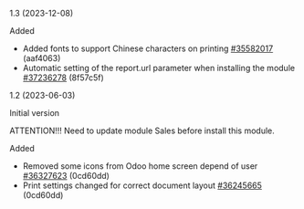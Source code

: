 1.3 (2023-12-08)

Added
- Added fonts to support Chinese characters on printing [#35582017](https://netping.teamwork.com/#/tasks/35582017) (aaf4063)
- Automatic setting of the report.url parameter when installing the module [#37236278](https://netping.teamwork.com/#/tasks/37236278) (8f57c5f)

1.2 (2023-06-03)

Initial version

ATTENTION!!! Need to update module Sales before install this module.

Added
- Removed some icons from Odoo home screen depend of user [#36327623](https://netping.teamwork.com/#/tasks/36327623) (0cd60dd)
- Print settings changed for correct document layout [#36245665](https://netping.teamwork.com/#/tasks/36245665) (0cd60dd)
